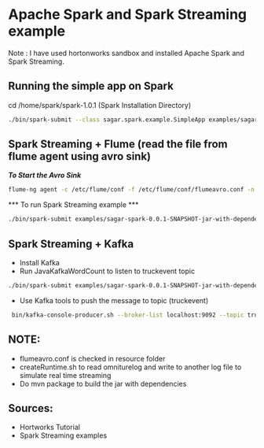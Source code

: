 Apache Spark and Spark Streaming example
========================================


Note : I have used hortonworks sandbox and installed Apache Spark and Spark Streaming.


Running the simple app on Spark
-------------------------------

cd /home/spark/spark-1.0.1 (Spark Installation Directory)

```sh
./bin/spark-submit --class sagar.spark.example.SimpleApp examples/sagar-spark-0.0.1-SNAPSHOT.jar
```

Spark Streaming + Flume (read the file from flume agent using avro sink)
--------------------------------------------------------------------

***To Start the Avro Sink***
```sh
flume-ng agent -c /etc/flume/conf -f /etc/flume/conf/flumeavro.conf -n sandbox
```

*** To run  Spark Streaming example ***
```sh
./bin/spark-submit examples/sagar-spark-0.0.1-SNAPSHOT-jar-with-dependencies.jar --class sagar.spark.streaming.example.JavaFlumeEventCount 127.0.0.1 41414
```

Spark Streaming + Kafka
----------------------
* Install Kafka 
* Run JavaKafkaWordCount to listen to truckevent topic

```sh
./bin/spark-submit examples/sagar-spark-0.0.1-SNAPSHOT-jar-with-dependencies.jar class sagar.spark.streaming.example.JavaKafkaWordCount localhost:2181 mygroup truckevent 1
```
 
* Use Kafka tools to push the message to topic (truckevent)

```sh
 bin/kafka-console-producer.sh --broker-list localhost:9092 --topic truckevent
```


NOTE:
----
* flumeavro.conf is checked in resource folder
* createRuntime.sh to read omniturelog and write to another log file to simulate real time streaming
* Do mvn package to build the jar with dependencies

Sources:
-------
* Hortworks Tutorial
* Spark Streaming examples
